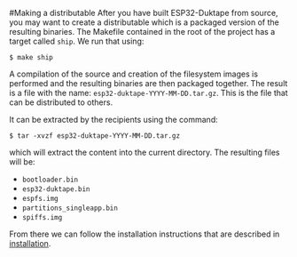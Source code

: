 #Making a distributable
After you have built ESP32-Duktape from source, you may want to create a distributable
which is a packaged version of the resulting binaries.  The Makefile contained in the
root of the project has a target called `ship`.  We run that using:

```
$ make ship
```

A compilation of the source and creation of the filesystem images is performed and the
resulting binaries are then packaged together.   The result is a file with the name:
`esp32-duktape-YYYY-MM-DD.tar.gz`.  This is the file that can be distributed to others.

It can be extracted by the recipients using the command:

```
$ tar -xvzf esp32-duktape-YYYY-MM-DD.tar.gz
```

which will extract the content into the current directory.  The resulting files will be:

* `bootloader.bin`
* `esp32-duktape.bin`
* `espfs.img`
* `partitions_singleapp.bin`
* `spiffs.img`

From there we can follow the installation instructions that are described in [installation](installation.md).
